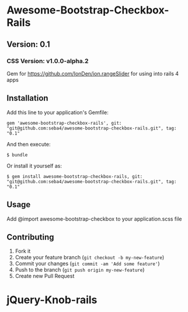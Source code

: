 # Awesome-Bootstrap-Checkbox-Rails

## Version: 0.1
### CSS Version: v1.0.0-alpha.2

Gem for https://github.com/IonDen/ion.rangeSlider for using into rails 4 apps

## Installation

Add this line to your application's Gemfile:

    gem 'awesome-bootstrap-checkbox-rails', git: "git@github.com:seba4/awesome-bootstrap-checkbox-rails.git", tag: "0.1"

And then execute:

    $ bundle

Or install it yourself as:

    $ gem install awesome-bootstrap-checkbox-rails, git: "git@github.com:seba4/awesome-bootstrap-checkbox-rails.git", tag: "0.1"

## Usage

Add
@import awesome-bootstrap-checkbox
to your application.scss file


## Contributing

1. Fork it
2. Create your feature branch (`git checkout -b my-new-feature`)
3. Commit your changes (`git commit -am 'Add some feature'`)
4. Push to the branch (`git push origin my-new-feature`)
5. Create new Pull Request
# jQuery-Knob-rails
